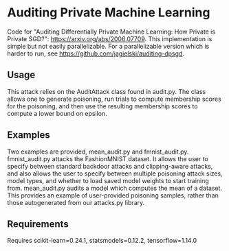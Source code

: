 # Auditing Private Machine Learning
Code for "Auditing Differentially Private Machine Learning: How Private is Private SGD?": https://arxiv.org/abs/2006.07709. This implementation is simple but not easily parallelizable. For a parallelizable version which is harder to run, see https://github.com/jagielski/auditing-dpsgd.

## Usage
This attack relies on the AuditAttack class found in audit.py. The class allows one to generate poisoning, run trials to compute membership scores for the poisoning, and then use the resulting membership scores to compute a lower bound on epsilon.

## Examples
Two examples are provided, mean_audit.py and fmnist_audit.py. fmnist_audit.py attacks the FashionMNIST dataset. It allows the user to specify between standard backdoor attacks and clipping-aware attacks, and also allows the user to specify between multiple poisoning attack sizes, model types, and whether to load saved model weights to start training from. mean_audit.py audits a model which computes the mean of a dataset. This provides an example of user-provided poisoning samples, rather than those autogenerated from our attacks.py library.

## Requirements
Requires scikit-learn=0.24.1, statsmodels=0.12.2, tensorflow=1.14.0
